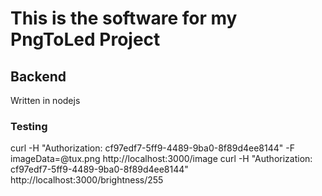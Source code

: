 # This is the software for my PngToLed Project

## Backend

 Written in nodejs

### Testing

curl -H "Authorization: cf97edf7-5ff9-4489-9ba0-8f89d4ee8144" -F imageData=@tux.png http://localhost:3000/image
curl -H "Authorization: cf97edf7-5ff9-4489-9ba0-8f89d4ee8144" http://localhost:3000/brightness/255
